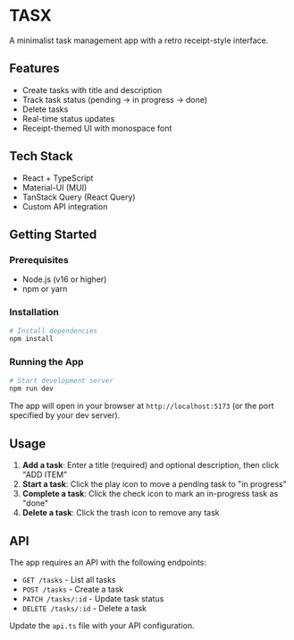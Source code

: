 # TASX

A minimalist task management app with a retro receipt-style interface.

## Features

- Create tasks with title and description
- Track task status (pending → in progress → done)
- Delete tasks
- Real-time status updates
- Receipt-themed UI with monospace font

## Tech Stack

- React + TypeScript
- Material-UI (MUI)
- TanStack Query (React Query)
- Custom API integration

## Getting Started

### Prerequisites

- Node.js (v16 or higher)
- npm or yarn

### Installation

```bash
# Install dependencies
npm install
```

### Running the App

```bash
# Start development server
npm run dev
```

The app will open in your browser at `http://localhost:5173` (or the port specified by your dev server).

## Usage

1. **Add a task**: Enter a title (required) and optional description, then click "ADD ITEM"
2. **Start a task**: Click the play icon to move a pending task to "in progress"
3. **Complete a task**: Click the check icon to mark an in-progress task as "done"
4. **Delete a task**: Click the trash icon to remove any task

## API

The app requires an API with the following endpoints:

- `GET /tasks` - List all tasks
- `POST /tasks` - Create a task
- `PATCH /tasks/:id` - Update task status
- `DELETE /tasks/:id` - Delete a task

Update the `api.ts` file with your API configuration.